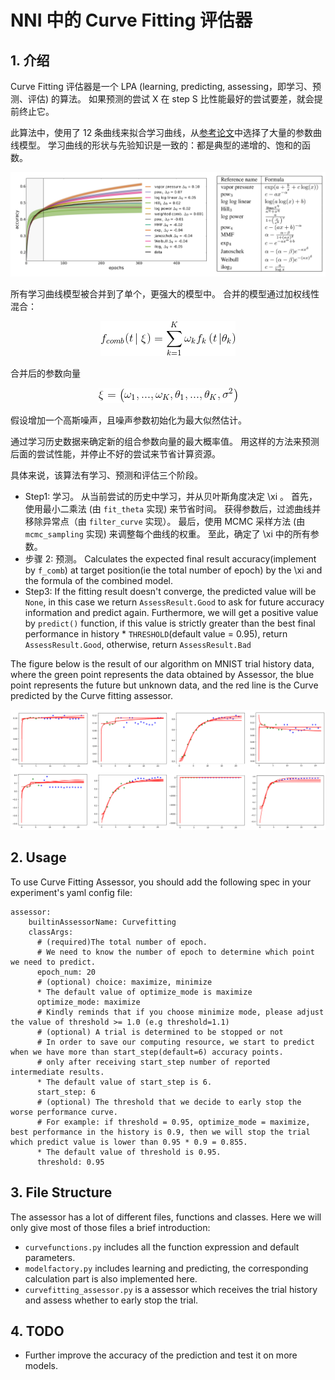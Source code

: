 # NNI 中的 Curve Fitting 评估器

## 1. 介绍

Curve Fitting 评估器是一个 LPA (learning, predicting, assessing，即学习、预测、评估) 的算法。 如果预测的尝试 X 在 step S 比性能最好的尝试要差，就会提前终止它。

此算法中，使用了 12 条曲线来拟合学习曲线，从[参考论文](http://aad.informatik.uni-freiburg.de/papers/15-IJCAI-Extrapolation_of_Learning_Curves.pdf)中选择了大量的参数曲线模型。 学习曲线的形状与先验知识是一致的：都是典型的递增的、饱和的函数。

<p align="center">
<img src="./learning_curve.PNG" alt="drawing"/>
</p>

所有学习曲线模型被合并到了单个，更强大的模型中。 合并的模型通过加权线性混合：

<p align="center">
<img src="./f_comb.gif" alt="drawing"/>
</p>

合并后的参数向量

<p align="center">
<img src="./expression_xi.gif" alt="drawing"/>
</p>

假设增加一个高斯噪声，且噪声参数初始化为最大似然估计。

通过学习历史数据来确定新的组合参数向量的最大概率值。 用这样的方法来预测后面的尝试性能，并停止不好的尝试来节省计算资源。

具体来说，该算法有学习、预测和评估三个阶段。

* Step1: 学习。 从当前尝试的历史中学习，并从贝叶斯角度决定 \xi 。 首先，使用最小二乘法 (由 `fit_theta` 实现) 来节省时间。 获得参数后，过滤曲线并移除异常点（由 `filter_curve` 实现）。 最后，使用 MCMC 采样方法 (由 `mcmc_sampling` 实现) 来调整每个曲线的权重。 至此，确定了 \xi 中的所有参数。
* 步骤 2: 预测。 Calculates the expected final result accuracy(implement by `f_comb`) at target position(ie the total number of epoch) by the \xi and the formula of the combined model.
* Step3: If the fitting result doesn't converge, the predicted value will be `None`, in this case we return `AssessResult.Good` to ask for future accuracy information and predict again. Furthermore, we will get a positive value by `predict()` function, if this value is strictly greater than the best final performance in history * `THRESHOLD`(default value = 0.95), return `AssessResult.Good`, otherwise, return `AssessResult.Bad`

The figure below is the result of our algorithm on MNIST trial history data, where the green point represents the data obtained by Assessor, the blue point represents the future but unknown data, and the red line is the Curve predicted by the Curve fitting assessor.

<p align="center">
<img src="./example_of_curve_fitting.PNG" alt="drawing"/>
</p>

## 2. Usage

To use Curve Fitting Assessor, you should add the following spec in your experiment's yaml config file:

    assessor:
        builtinAssessorName: Curvefitting
        classArgs:
          # (required)The total number of epoch.
          # We need to know the number of epoch to determine which point we need to predict.
          epoch_num: 20
          # (optional) choice: maximize, minimize
          * The default value of optimize_mode is maximize
          optimize_mode: maximize
          # Kindly reminds that if you choose minimize mode, please adjust the value of threshold >= 1.0 (e.g threshold=1.1)
          # (optional) A trial is determined to be stopped or not
          # In order to save our computing resource, we start to predict when we have more than start_step(default=6) accuracy points.
          # only after receiving start_step number of reported intermediate results.
          * The default value of start_step is 6.
          start_step: 6
          # (optional) The threshold that we decide to early stop the worse performance curve.
          # For example: if threshold = 0.95, optimize_mode = maximize, best performance in the history is 0.9, then we will stop the trial which predict value is lower than 0.95 * 0.9 = 0.855.
          * The default value of threshold is 0.95.
          threshold: 0.95
    

## 3. File Structure

The assessor has a lot of different files, functions and classes. Here we will only give most of those files a brief introduction:

* `curvefunctions.py` includes all the function expression and default parameters.
* `modelfactory.py` includes learning and predicting, the corresponding calculation part is also implemented here.
* `curvefitting_assessor.py` is a assessor which receives the trial history and assess whether to early stop the trial.

## 4. TODO

* Further improve the accuracy of the prediction and test it on more models.